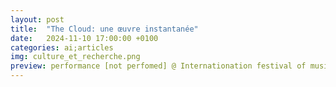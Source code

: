 ```yaml
---
layout: post
title:  "The Cloud: une œuvre instantanée"
date:   2024-11-10 17:00:00 +0100
categories: ai;articles
img: culture_et_recherche.png
preview: performance [not perfomed] @ Internationation festival of music France-China
---
```


